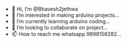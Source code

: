 - 👋 Hi, I’m @Bhavesh2jethwa
- 👀 I’m interested in making arduino projects...
- 🌱 I’m currently learning arduino coding...
- 💞️ I’m looking to collaborate on project...
- 📫 How to reach me whatsapp 9898158282...

<!---
Bhavesh2jethwa/Bhavesh2jethwa is a ✨ special ✨ repository because its `README.md` (this file) appears on your GitHub profile.
You can click the Preview link to take a look at your changes.
--->
